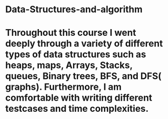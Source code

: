 # Data-Structures-and-algorithm

# Throughout this course I went deeply through a variety of different types of data structures such as heaps, maps, Arrays, Stacks, queues, Binary trees, BFS, and DFS( graphs). Furthermore, I am comfortable with writing different testcases and time complexities. 

